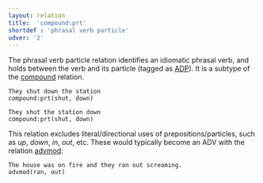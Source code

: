 ```yaml
---
layout: relation
title:  'compound:prt'
shortdef : 'phrasal verb particle'
udver: '2'
---
```


The phrasal verb particle relation identifies an idiomatic phrasal verb, and
holds between the verb and its particle (tagged as [ADP]()). It is a subtype of the
[compound]() relation.

~~~ sdparse
They shut down the station
compound:prt(shut, down)
~~~

~~~ sdparse
They shut the station down
compound:prt(shut, down)
~~~

This relation excludes literal/directional uses of prepositions/particles, such as _up_, _down_, _in_, _out_, etc.
These would typically become an ADV with the relation [advmod]():

~~~ sdparse
The house was on fire and they ran out screaming.
advmod(ran, out)
~~~

<!-- Interlanguage links updated Po 11. listopadu 2024, 20:10:39 CET -->
